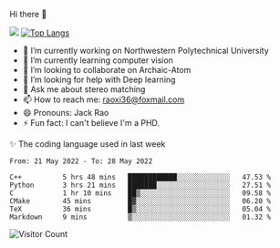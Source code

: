 Hi there 👋

![](https://github-readme-stats.vercel.app/api?username=Raohaocheng)
[![Top Langs](https://github-readme-stats.vercel.app/api/top-langs/?username=Raohaocheng&layout=compact)](https://github.com/anuraghazra/github-readme-stats)

- 🔭 I’m currently working on Northwestern Polytechnical University
- 🌱 I’m currently learning computer vision
- 👯 I’m looking to collaborate on Archaic-Atom
- 🤔 I’m looking for help with Deep learning
- 💬 Ask me about stereo matching
- 📫 How to reach me: raoxi36@foxmail.com
- 😄 Pronouns: Jack Rao
- ⚡ Fun fact: I can't believe I'm a PHD.

✨ The coding language used in last week
<!--START_SECTION:waka-->

```text
From: 21 May 2022 - To: 28 May 2022

C++          5 hrs 48 mins   ████████████░░░░░░░░░░░░░   47.53 %
Python       3 hrs 21 mins   ███████░░░░░░░░░░░░░░░░░░   27.51 %
C            1 hr 10 mins    ██▒░░░░░░░░░░░░░░░░░░░░░░   09.58 %
CMake        45 mins         █▓░░░░░░░░░░░░░░░░░░░░░░░   06.20 %
TeX          36 mins         █▒░░░░░░░░░░░░░░░░░░░░░░░   05.04 %
Markdown     9 mins          ▒░░░░░░░░░░░░░░░░░░░░░░░░   01.32 %
```

<!--END_SECTION:waka-->

![Visitor Count](https://profile-counter.glitch.me/Raohaocheng/count.svg)
